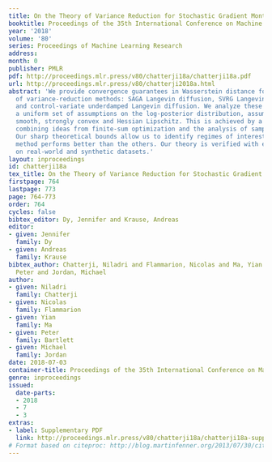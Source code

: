 ```yaml
---
title: On the Theory of Variance Reduction for Stochastic Gradient Monte Carlo
booktitle: Proceedings of the 35th International Conference on Machine Learning
year: '2018'
volume: '80'
series: Proceedings of Machine Learning Research
address: 
month: 0
publisher: PMLR
pdf: http://proceedings.mlr.press/v80/chatterji18a/chatterji18a.pdf
url: http://proceedings.mlr.press/v80/chatterji2018a.html
abstract: 'We provide convergence guarantees in Wasserstein distance for a variety
  of variance-reduction methods: SAGA Langevin diffusion, SVRG Langevin diffusion
  and control-variate underdamped Langevin diffusion. We analyze these methods under
  a uniform set of assumptions on the log-posterior distribution, assuming it to be
  smooth, strongly convex and Hessian Lipschitz. This is achieved by a new proof technique
  combining ideas from finite-sum optimization and the analysis of sampling methods.
  Our sharp theoretical bounds allow us to identify regimes of interest where each
  method performs better than the others. Our theory is verified with experiments
  on real-world and synthetic datasets.'
layout: inproceedings
id: chatterji18a
tex_title: On the Theory of Variance Reduction for Stochastic Gradient {M}onte {C}arlo
firstpage: 764
lastpage: 773
page: 764-773
order: 764
cycles: false
bibtex_editor: Dy, Jennifer and Krause, Andreas
editor:
- given: Jennifer
  family: Dy
- given: Andreas
  family: Krause
bibtex_author: Chatterji, Niladri and Flammarion, Nicolas and Ma, Yian and Bartlett,
  Peter and Jordan, Michael
author:
- given: Niladri
  family: Chatterji
- given: Nicolas
  family: Flammarion
- given: Yian
  family: Ma
- given: Peter
  family: Bartlett
- given: Michael
  family: Jordan
date: 2018-07-03
container-title: Proceedings of the 35th International Conference on Machine Learning
genre: inproceedings
issued:
  date-parts:
  - 2018
  - 7
  - 3
extras:
- label: Supplementary PDF
  link: http://proceedings.mlr.press/v80/chatterji18a/chatterji18a-supp.pdf
# Format based on citeproc: http://blog.martinfenner.org/2013/07/30/citeproc-yaml-for-bibliographies/
---
```

